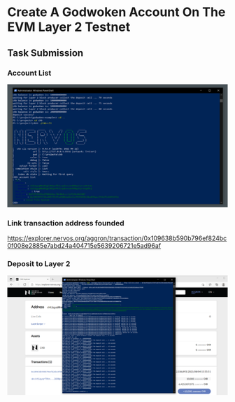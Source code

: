 # Create A Godwoken Account On The EVM Layer 2 Testnet

## Task Submission

### Account List

![account-list](./assets/account-list.png)

### Link transaction address founded

https://explorer.nervos.org/aggron/transaction/0x109638b590b796ef824bc0f008e2885e7abd24a404715e5639206721e5ad96af

### Deposit to Layer 2

![deposit-layer-2](./assets/deposit-layer1-to-layer2.png)
